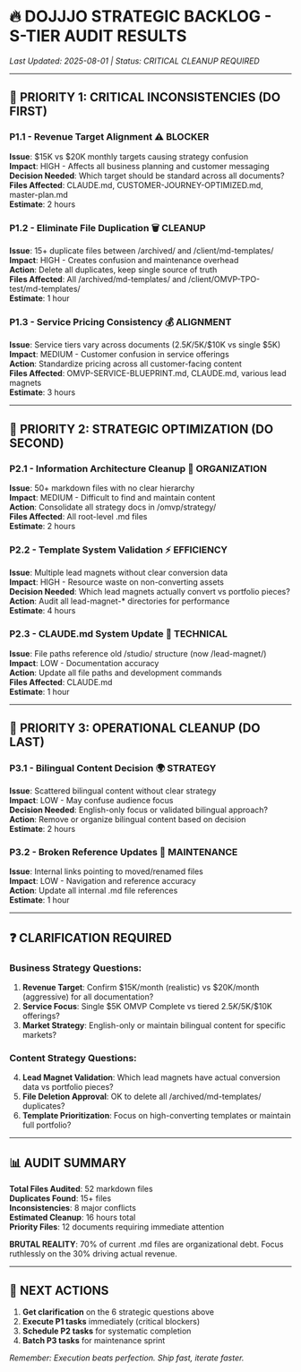 # 🔥 DOJJJO STRATEGIC BACKLOG - S-TIER AUDIT RESULTS
*Last Updated: 2025-08-01 | Status: CRITICAL CLEANUP REQUIRED*

---

## 🚨 **PRIORITY 1: CRITICAL INCONSISTENCIES (DO FIRST)**

### **P1.1 - Revenue Target Alignment** ⚠️ BLOCKER
**Issue**: $15K vs $20K monthly targets causing strategy confusion  
**Impact**: HIGH - Affects all business planning and customer messaging  
**Decision Needed**: Which target should be standard across all documents?  
**Files Affected**: CLAUDE.md, CUSTOMER-JOURNEY-OPTIMIZED.md, master-plan.md  
**Estimate**: 2 hours  

### **P1.2 - Eliminate File Duplication** 🗑️ CLEANUP
**Issue**: 15+ duplicate files between /archived/ and /client/md-templates/  
**Impact**: HIGH - Creates confusion and maintenance overhead  
**Action**: Delete all duplicates, keep single source of truth  
**Files Affected**: All /archived/md-templates/ and /client/OMVP-TPO-test/md-templates/  
**Estimate**: 1 hour  

### **P1.3 - Service Pricing Consistency** 💰 ALIGNMENT
**Issue**: Service tiers vary across documents ($2.5K/$5K/$10K vs single $5K)  
**Impact**: MEDIUM - Customer confusion in service offerings  
**Action**: Standardize pricing across all customer-facing content  
**Files Affected**: OMVP-SERVICE-BLUEPRINT.md, CLAUDE.md, various lead magnets  
**Estimate**: 3 hours  

---

## 🎯 **PRIORITY 2: STRATEGIC OPTIMIZATION (DO SECOND)**

### **P2.1 - Information Architecture Cleanup** 📁 ORGANIZATION
**Issue**: 50+ markdown files with no clear hierarchy  
**Impact**: MEDIUM - Difficult to find and maintain content  
**Action**: Consolidate all strategy docs in /omvp/strategy/  
**Files Affected**: All root-level .md files  
**Estimate**: 2 hours  

### **P2.2 - Template System Validation** ⚡ EFFICIENCY
**Issue**: Multiple lead magnets without clear conversion data  
**Impact**: HIGH - Resource waste on non-converting assets  
**Decision Needed**: Which lead magnets actually convert vs portfolio pieces?  
**Action**: Audit all lead-magnet-* directories for performance  
**Estimate**: 4 hours  

### **P2.3 - CLAUDE.md System Update** 🤖 TECHNICAL
**Issue**: File paths reference old /studio/ structure (now /lead-magnet/)  
**Impact**: LOW - Documentation accuracy  
**Action**: Update all file paths and development commands  
**Files Affected**: CLAUDE.md  
**Estimate**: 1 hour  

---

## 🔧 **PRIORITY 3: OPERATIONAL CLEANUP (DO LAST)**

### **P3.1 - Bilingual Content Decision** 🌍 STRATEGY
**Issue**: Scattered bilingual content without clear strategy  
**Impact**: LOW - May confuse audience focus  
**Decision Needed**: English-only focus or validated bilingual approach?  
**Action**: Remove or organize bilingual content based on decision  
**Estimate**: 2 hours  

### **P3.2 - Broken Reference Updates** 🔗 MAINTENANCE
**Issue**: Internal links pointing to moved/renamed files  
**Impact**: LOW - Navigation and reference accuracy  
**Action**: Update all internal .md file references  
**Estimate**: 1 hour  

---

## ❓ **CLARIFICATION REQUIRED**

### **Business Strategy Questions:**
1. **Revenue Target**: Confirm $15K/month (realistic) vs $20K/month (aggressive) for all documentation?
2. **Service Focus**: Single $5K OMVP Complete vs tiered $2.5K/$5K/$10K offerings?
3. **Market Strategy**: English-only or maintain bilingual content for specific markets?

### **Content Strategy Questions:**
4. **Lead Magnet Validation**: Which lead magnets have actual conversion data vs portfolio pieces?
5. **File Deletion Approval**: OK to delete all /archived/md-templates/ duplicates?
6. **Template Prioritization**: Focus on high-converting templates or maintain full portfolio?

---

## 📊 **AUDIT SUMMARY**

**Total Files Audited**: 52 markdown files  
**Duplicates Found**: 15+ files  
**Inconsistencies**: 8 major conflicts  
**Estimated Cleanup**: 16 hours total  
**Priority Files**: 12 documents requiring immediate attention  

**BRUTAL REALITY**: 70% of current .md files are organizational debt. Focus ruthlessly on the 30% driving actual revenue.

---

## 🎯 **NEXT ACTIONS**
1. **Get clarification** on the 6 strategic questions above
2. **Execute P1 tasks** immediately (critical blockers)
3. **Schedule P2 tasks** for systematic completion
4. **Batch P3 tasks** for maintenance sprint

*Remember: Execution beats perfection. Ship fast, iterate faster.*